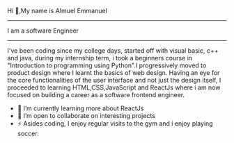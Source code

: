 Hi 👋,My name is AImuel Emmanuel

<hr>

I am a software Engineer

<hr>

I've been coding since my college days, started off with visual basic, c++ and java, during my internship term, i took a beginners course in "Introduction to programming using Python".I progressively moved to product design where I learnt the basics of web design. Having an eye for the core functionalities of the user interface and not just the design itself, I proceeded to learning HTML,CSS,JavaScript and ReactJs where i am now focused on building a career as a software frontend engineer.


- 🌱 I’m currently learning more about ReactJs
- 👯 I’m open to collaborate on interesting projects
- ⚡ Asides coding, I enjoy regular visits to the gym and i enjoy playing soccer.

